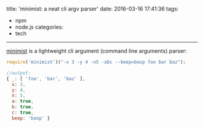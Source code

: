 title: 'minimist: a neat cli argv parser'
date: 2016-03-16 17:41:36
tags:
  - npm
  - node.js
categories:
  - tech
---
[minimist](https://github.com/substack/minimist) is a lightweight cli argument (command line arguments) parser:

```js
require('minimist')("-x 3 -y 4 -n5 -abc --beep=boop foo bar baz");

//output:
{ _: [ 'foo', 'bar', 'baz' ],
  x: 3,
  y: 4,
  n: 5,
  a: true,
  b: true,
  c: true,
  beep: 'boop' }

```
